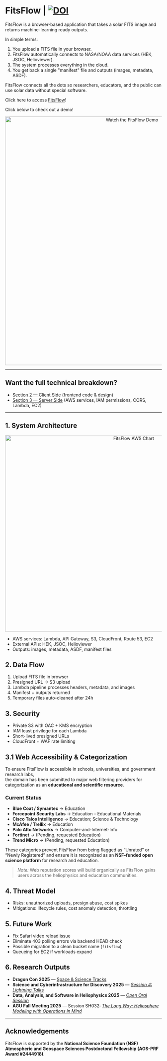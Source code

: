 # FitsFlow | [![DOI](https://zenodo.org/badge/1044586127.svg)](https://doi.org/10.5281/zenodo.17069413)

FitsFlow is a browser-based application that takes a solar FITS image and returns machine-learning ready outputs.  

In simple terms:  
1. You upload a FITS file in your browser.  
2. FitsFlow automatically connects to NASA/NOAA data services (HEK, JSOC, Helioviewer).  
3. The system processes everything in the cloud.  
4. You get back a single "manifest" file and outputs (images, metadata, ASDF).  

FitsFlow connects all the dots so researchers, educators, and the public can use solar data without special software.  

Click here to access [FitsFlow](https://www.fitsflow.org)!

Click below to check out a demo!

<p align="center">
  <a href="https://youtu.be/6J0IHxmNrg8?si=E2_0lrwMLrccvFSm" target="_blank">
    <img src="https://indiajacksonphd.s3.us-east-1.amazonaws.com/youtube_thumbnail.png" alt="Watch the FitsFlow Demo" width="800"/>
  </a>
</p>


---

## Want the full technical breakdown?
- [Section 2 — Client Side](client/) (frontend code & design)  
- [Section 3 — Server Side](server/) (AWS services, IAM permissions, CORS, Lambda, EC2)  

---

## 1. System Architecture

<center><img width="811" height="633" alt="FitsFlow AWS Chart" src="https://github.com/user-attachments/assets/4403f8b9-ace5-4fe7-8d4f-3ce2b1e809e1" /></center>



- AWS services: Lambda, API Gateway, S3, CloudFront, Route 53, EC2
- External APIs: HEK, JSOC, Helioviewer
- Outputs: images, metadata, ASDF, manifest files

## 2. Data Flow
1. Upload FITS file in browser
2. Presigned URL → S3 upload
3. Lambda pipeline processes headers, metadata, and images
4. Manifest + outputs returned
5. Temporary files auto-cleaned after 24h

## 3. Security
- Private S3 with OAC + KMS encryption
- IAM least privilege for each Lambda
- Short-lived presigned URLs
- CloudFront + WAF rate limiting

## 3.1 Web Accessibility & Categorization

To ensure FitsFlow is accessible in schools, universities, and government research labs,  
the domain has been submitted to major web filtering providers for categorization as an **educational and scientific resource**.  

### Current Status
- **Blue Coat / Symantec** → Education  
- **Forcepoint Security Labs** → Education – Educational Materials  
- **Cisco Talos Intelligence** → Education; Science & Technology  
- **McAfee / Trellix** → Education  
- **Palo Alto Networks** → Computer-and-Internet-Info  
- **Fortinet** → (Pending, requested Education)  
- **Trend Micro** → (Pending, requested Education)

These categories prevent FitsFlow from being flagged as “Unrated” or “Newly Registered” and ensure it is recognized as an **NSF-funded open science platform** for research and education.  

> _Note:_ Web reputation scores will build organically as FitsFlow gains users across the heliophysics and education communities.

## 4. Threat Model
- Risks: unauthorized uploads, presign abuse, cost spikes
- Mitigations: lifecycle rules, cost anomaly detection, throttling

## 5. Future Work
- Fix Safari video reload issue
- Eliminate 403 polling errors via backend HEAD check
- Possible migration to a clean bucket name (`fitsflow`)
- Queueing for EC2 if workloads expand

## 6. Research Outputs
- **Dragon Con 2025** — [Space & Science Tracks](https://app.core-apps.com/dragoncon25/speakers/aadbab04df55073681678e0c579dbd8d)  
- **Science and Cyberinfrastructure for Discovery 2025** — *[Session 4: Lightning Talks](https://arctic.gsu.edu/training/scd/#lightning-talks)*  
- **Data, Analysis, and Software in Heliophysics 2025** — *[Open Oral Session](https://dash2025.space.swri.edu/#agenda)*  
- **AGU Fall Meeting 2025** — Session SH032: *[The Long Way: Heliosphere Modeling with Operations in Mind](https://agu.confex.com/agu/agu25/webprogrampreliminary/Session251735.html)*  

---

## Acknowledgements
FitsFlow is supported by the **National Science Foundation (NSF) Atmospheric and Geospace Sciences Postdoctoral Fellowship (AGS-PRF Award #2444918)**.  
